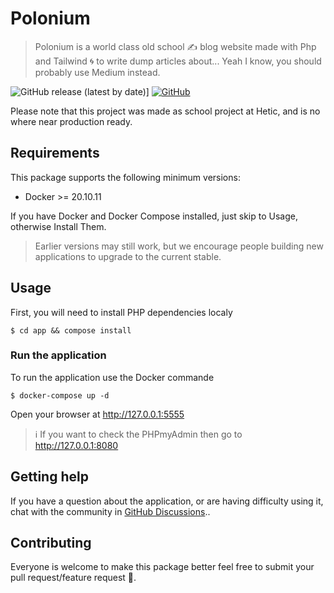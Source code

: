 # Polonium

> Polonium is a world class old school ✍️ blog website made with Php and Tailwind 🌀 to write dump articles about... Yeah I know, you should probably use Medium instead.

![GitHub release (latest by date)][version-badge]]
[![GitHub][licence-badge]](/LICENCE)

Please note that this project was made as school project at Hetic, and is no where near production ready.

## Requirements

This package supports the following minimum versions:

* Docker >= 20.10.11

If you have Docker and Docker Compose installed, just skip to Usage, otherwise Install Them.

> Earlier versions may still work, but we encourage people building new applications
to upgrade to the current stable.

## Usage

First, you will need to install PHP dependencies localy

```shell
$ cd app && compose install
```

### Run the application

To run the application use the Docker commande

```shell
$ docker-compose up -d
```

Open your browser at http://127.0.0.1:5555

> ℹ️ If you want to check the PHPmyAdmin then go to http://127.0.0.1:8080

## Getting help

If you have a question about the application, or are having difficulty using it,
chat with the community in [GitHub Discussions](/discussions)..

## Contributing

Everyone is welcome to make this package better feel free to submit your pull request/feature request 👋.

<!-- Markdown links & img dfn's -->
[licence-badge]: https://img.shields.io/github/license/idbakkasse/polonium
[version-badge]: https://img.shields.io/github/v/release/idbakkasse/polonium
